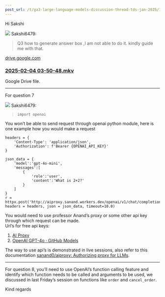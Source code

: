 ```yaml
---
post_url: /t/ga3-large-language-models-discussion-thread-tds-jan-2025/163247/136
---
```

Hi Sakshi

![](https://dub1.discourse-cdn.com/flex013/user_avatar/discourse.onlinedegree.iitm.ac.in/sakshi6479/48/110446_2.png) Sakshi6479:

> Q3 how to generate answer box ,I am not able to do it. kindly guide me with that.



[drive.google.com](https://drive.google.com/file/d/1Q13I7rmh1rc3_pCDlMjDgiMGr7d92W5w/view?usp=sharing)

### [2025-02-04 03-50-48.mkv](https://drive.google.com/file/d/1Q13I7rmh1rc3_pCDlMjDgiMGr7d92W5w/view?usp=sharing)

Google Drive file.



---

For question 7

![](https://dub1.discourse-cdn.com/flex013/user_avatar/discourse.onlinedegree.iitm.ac.in/sakshi6479/48/110446_2.png) Sakshi6479:

> ```
> import openai
>
> ```

You won’t be able to send request through openai python module, here is one example how you would make a request

```
headers = {
    'Content-Type': 'application/json',
    'Authorization': f'Bearer {OPENAI_API_KEY}'
}

json_data = {
    'model':'gpt-4o-mini',
    'messages':[
        {
            'role':'user',
            'content':'What is 2+2?'
        }
    ]
}
r = httpx.post('http://aiproxy.sanand.workers.dev/openai/v1/chat/completions', headers = headers, json = json_data, timeout=10.0)

```

You would need to use professor Anand’s proxy or some other api key through which request can be made.  
Url’s for free api keys:

1. [AI Proxy](https://aiproxy.sanand.workers.dev/)
2. [OpenAI GPT-4o · GitHub Models](https://github.com/marketplace/models/azure-openai/gpt-4o/playground)

The way to use api’s is demonstrated in live sessions, also refer to this documentation [sanand0/aiproxy: Authorizing proxy for LLMs](https://github.com/sanand0/aiproxy).

---

For question 8, you’ll need to use OpenAI’s function calling feature and identify which function needs to be called and arguments to be used, we discussed in last Friday’s session on functions like `order` and `cancel_order`.

Kind regards